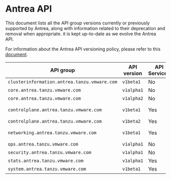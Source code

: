 # Antrea API

This document lists all the API group versions currently or previously supported
by Antrea, along with information related to their deprecation and removal when
appropriate. it is kept up-to-date as we evolve the Antrea API.

For information about the Antrea API versioning policy, please refer to this
[document](versioning.md).

| API group | API version | API Service? | Introduced in | Deprecated in | Removed in |
|---|---|---|---|---|---|
| `clusterinformation.antrea.tanzu.vmware.com` | `v1beta1` | No | v.0.3.0 | N/A | N/A |
| `core.antrea.tanzu.vmware.com` | `v1alpha1` | No | v.0.8.0 | v0.11.0 | v0.11.0 |
| `core.antrea.tanzu.vmware.com` | `v1alpha2` | No | v.0.11.0 | N/A | N/A |
| `controlplane.antrea.tanzu.vmware.com` | `v1beta1` | Yes | v0.10.0 | v0.11.0 | Aug 2021 |
| `controlplane.antrea.tanzu.vmware.com` | `v1beta2` | Yes | v0.11.0 | N/A | N/A |
| `networking.antrea.tanzu.vmware.com` | `v1beta1` | Yes | v0.3.0 | v0.10.0 | Jun 2021 |
| `ops.antrea.tanzu.vmware.com` | `v1alpha1` | No | v.0.8.0 | N/A | N/A |
| `security.antrea.tanzu.vmware.com` | `v1alpha1` | No | v0.8.0 | N/A | N/A |
| `stats.antrea.tanzu.vmware.com` | `v1alpha1` | Yes | v0.10.0 | N/A | N/A |
| `system.antrea.tanzu.vmware.com` | `v1beta1` | Yes | v0.5.0 | N/A | N/A |

